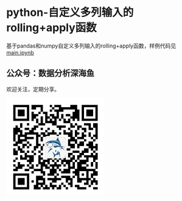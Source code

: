 
# python-自定义多列输入的rolling+apply函数

基于pandas和numpy自定义多列输入的rolling+apply函数，样例代码见[main.ipynb](./main.ipynb)

## 公众号：数据分析深海鱼

欢迎关注，定期分享。

![](qrcode.jpg)
